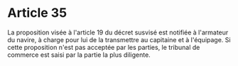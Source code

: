 # Article 35

La proposition visée à l'article 19 du décret susvisé est notifiée à l'armateur du navire, à charge pour lui de la transmettre au capitaine et à l'équipage. Si cette proposition n'est pas acceptée par les parties, le tribunal de commerce est saisi par la partie la plus diligente.
